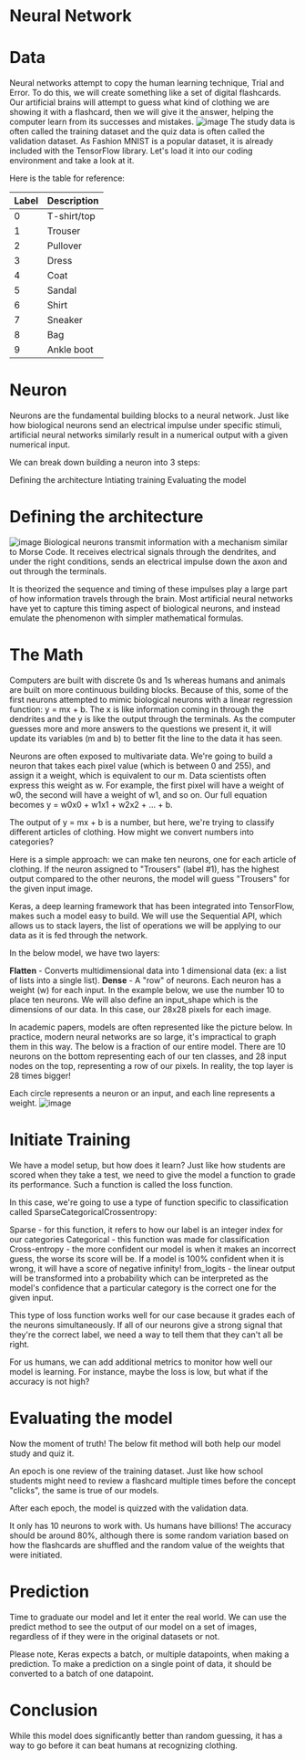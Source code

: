 # Neural Network
# Data
Neural networks attempt to copy the human learning technique, Trial and Error. To do this, we will create something like a set of digital flashcards. Our artificial brains will attempt to guess what kind of clothing we are showing it with a flashcard, then we will give it the answer, helping the computer learn from its successes and mistakes.
![image](https://github.com/user-attachments/assets/8bd54e7e-5a32-4682-9211-a3cad3e2fd78)
The study data is often called the training dataset and the quiz data is often called the validation dataset. As Fashion MNIST is a popular dataset, it is already included with the TensorFlow library. Let's load it into our coding environment and take a look at it.

Here is the table for reference:

| Label | Description |
| --- | --- |
| 0 | T-shirt/top |
| 1 | Trouser |
| 2 | Pullover |
| 3 | Dress |
| 4 | Coat |
| 5 | Sandal |
| 6 | Shirt |
| 7 | Sneaker |
| 8 | Bag |
| 9 | Ankle boot |

# Neuron
Neurons are the fundamental building blocks to a neural network. Just like how biological neurons send an electrical impulse under specific stimuli, artificial neural networks similarly result in a numerical output with a given numerical input.

We can break down building a neuron into 3 steps:

Defining the architecture
Intiating training
Evaluating the model

# Defining the architecture
![image](https://github.com/user-attachments/assets/d18f1969-67a3-43fc-b937-84548e730833)
Biological neurons transmit information with a mechanism similar to Morse Code. It receives electrical signals through the dendrites, and under the right conditions, sends an electrical impulse down the axon and out through the terminals.

It is theorized the sequence and timing of these impulses play a large part of how information travels through the brain. Most artificial neural networks have yet to capture this timing aspect of biological neurons, and instead emulate the phenomenon with simpler mathematical formulas.

# The Math
Computers are built with discrete 0s and 1s whereas humans and animals are built on more continuous building blocks. Because of this, some of the first neurons attempted to mimic biological neurons with a linear regression function: y = mx + b. The x is like information coming in through the dendrites and the y is like the output through the terminals. As the computer guesses more and more answers to the questions we present it, it will update its variables (m and b) to better fit the line to the data it has seen.

Neurons are often exposed to multivariate data. We're going to build a neuron that takes each pixel value (which is between 0 and 255), and assign it a weight, which is equivalent to our m. Data scientists often express this weight as w. For example, the first pixel will have a weight of w0, the second will have a weight of w1, and so on. Our full equation becomes y = w0x0 + w1x1 + w2x2 + ... + b.

The output of y = mx + b is a number, but here, we're trying to classify different articles of clothing. How might we convert numbers into categories?

Here is a simple approach: we can make ten neurons, one for each article of clothing. If the neuron assigned to "Trousers" (label #1), has the highest output compared to the other neurons, the model will guess "Trousers" for the given input image.

Keras, a deep learning framework that has been integrated into TensorFlow, makes such a model easy to build. We will use the Sequential API, which allows us to stack layers, the list of operations we will be applying to our data as it is fed through the network.

In the below model, we have two layers:

**Flatten** - Converts multidimensional data into 1 dimensional data (ex: a list of lists into a single list).
**Dense** - A "row" of neurons. Each neuron has a weight (w) for each input. In the example below, we use the number 10 to place ten neurons.
We will also define an input_shape which is the dimensions of our data. In this case, our 28x28 pixels for each image.

In academic papers, models are often represented like the picture below. In practice, modern neural networks are so large, it's impractical to graph them in this way. The below is a fraction of our entire model. There are 10 neurons on the bottom representing each of our ten classes, and 28 input nodes on the top, representing a row of our pixels. In reality, the top layer is 28 times bigger!

Each circle represents a neuron or an input, and each line represents a weight.
![image](https://github.com/user-attachments/assets/1ca79364-6f65-4c25-b1c1-0a45d161661b)

# Initiate Training
We have a model setup, but how does it learn? Just like how students are scored when they take a test, we need to give the model a function to grade its performance. Such a function is called the loss function.

In this case, we're going to use a type of function specific to classification called SparseCategoricalCrossentropy:

Sparse - for this function, it refers to how our label is an integer index for our categories
Categorical - this function was made for classification
Cross-entropy - the more confident our model is when it makes an incorrect guess, the worse its score will be. If a model is 100% confident when it is wrong, it will have a score of negative infinity!
from_logits - the linear output will be transformed into a probability which can be interpreted as the model's confidence that a particular category is the correct one for the given input.

This type of loss function works well for our case because it grades each of the neurons simultaneously. If all of our neurons give a strong signal that they're the correct label, we need a way to tell them that they can't all be right.

For us humans, we can add additional metrics to monitor how well our model is learning. For instance, maybe the loss is low, but what if the accuracy is not high?

# Evaluating the model
Now the moment of truth! The below fit method will both help our model study and quiz it.

An epoch is one review of the training dataset. Just like how school students might need to review a flashcard multiple times before the concept "clicks", the same is true of our models.

After each epoch, the model is quizzed with the validation data.

It only has 10 neurons to work with. Us humans have billions!
The accuracy should be around 80%, although there is some random variation based on how the flashcards are shuffled and the random value of the weights that were initiated.

# Prediction
Time to graduate our model and let it enter the real world. We can use the predict method to see the output of our model on a set of images, regardless of if they were in the original datasets or not.

Please note, Keras expects a batch, or multiple datapoints, when making a prediction. To make a prediction on a single point of data, it should be converted to a batch of one datapoint.

# Conclusion
While this model does significantly better than random guessing, it has a way to go before it can beat humans at recognizing clothing.
